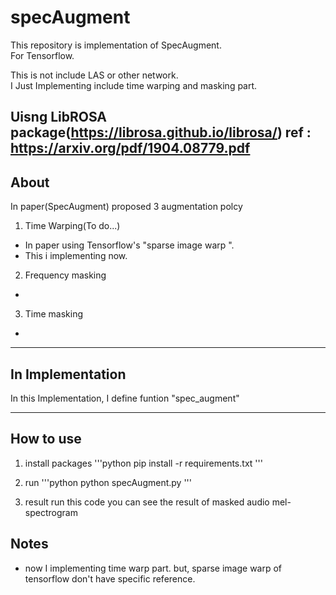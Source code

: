 # specAugment
This repository is implementation of SpecAugment.  
For Tensorflow.

This is not include LAS or other network.  
I Just Implementing include time warping and masking part.  

Uisng LibROSA package(https://librosa.github.io/librosa/)
ref : https://arxiv.org/pdf/1904.08779.pdf
---
## About
In paper(SpecAugment) proposed 3 augmentation polcy

1. Time Warping(To do...)
- In paper using Tensorflow's "sparse image warp ". 
- This i implementing now.

2. Frequency masking
- 

3. Time masking
- 

---
## In Implementation
In this Implementation, I define funtion "spec_augment"


---
## How to use
1. install packages
'''python
 pip install -r requirements.txt
'''

2. run 
'''python
python specAugment.py
'''

3. result
run this code you can see the result of masked audio mel-spectrogram


## Notes
- now I implementing time warp part. but, sparse image warp of tensorflow don't have specific reference.